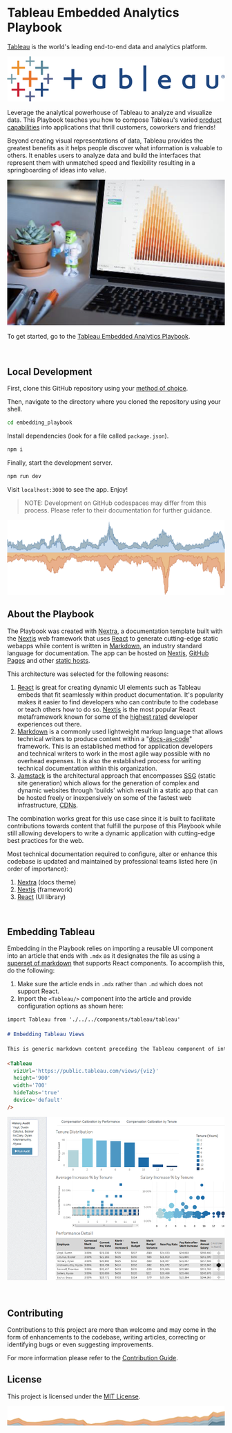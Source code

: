 # Tableau Embedded Analytics Playbook 

[Tableau](https://www.tableau.com) is the world's leading end-to-end data and analytics platform. 

![tableau logo](public/img/tableau/logo_text.png)

Leverage the analytical powerhouse of Tableau to analyze and visualize data. This Playbook teaches you how to compose Tableau's varied [product capabilities](https://www.tableau.com/products/our-platform) into applications that thrill customers, coworkers and friends!

Beyond creating visual representations of data, Tableau provides the greatest benefits as it helps people discover what information is valuable to others. It enables users to analyze data and build the interfaces that represent 
them with unmatched speed and flexibility resulting in a springboarding of ideas into value.

![tableau running on a laptop](public/img/stock/environmental3.png)

To get started, go to the [Tableau Embedded Analytics Playbook](https://tab-se.github.io/embedding_playbook).

<br/>

## Local Development

First, clone this GitHub repository using your [method of choice](https://docs.github.com/en/repositories/creating-and-managing-repositories/cloning-a-repository).

Then, navigate to the directory where you cloned the repository using your shell.

```sh
cd embedding_playbook
```

Install dependencies (look for a file called `package.json`).
```sh
npm i
```

Finally, start the development server.
```sh
npm run dev
```

Visit `localhost:3000` to see the app. Enjoy!

>NOTE: Development on GitHub codespaces may differ from this process. Please refer to their documentation for further guidance.

![up and down area chart](public/img/stock/up_down_area.png)

## About the Playbook

The Playbook was created with [Nextra](https://nextra.site), a documentation template built with the [Nextjs](https://nextjs.org/) web framework that uses [React](https://react.org/) to generate cutting-edge static webapps while content is written in [Markdown](https://www.markdownguide.org/getting-started/), an industry standard language for documentation. The app can be hosted on [Nextjs](https://vercel.com/solutions/nextjs?utm_source=next-site&utm_medium=banner&utm_campaign=home), [GitHub Pages](https://pages.github.com/) and other [static hosts](https://nextjs.org/docs/pages/building-your-application/deploying/static-exports#deploying).

This architecture was selected for the following reasons:
1. [React](https://react.org/) is great for creating dynamic UI elements such as Tableau embeds that fit seamlessly within product documentation. It's popularity makes it easier to find developers who can contribute to the codebase or teach others how to do so. [Nextjs](https://nextjs.org/) is the most popular React metaframework known for some of the [highest rated](https://2022.stateofjs.com/en-US/libraries/front-end-frameworks/#ratios-over-time) developer experiences out there.
2. [Markdown](https://www.markdownguide.org/getting-started/) is a commonly used lightweight markup language that allows technical writers to produce content within a "[docs-as-code](https://www.writethedocs.org/guide/docs-as-code/)" framework. This is an established method for application developers and technical writers to work in the most agile way possible with no overhead expenses. It is also the established process for writing technical documentation within this organization.
3. [Jamstack](https://jamstack.org/glossary/jamstack/) is the architectural approach that encompasses [SSG](https://jamstack.org/glossary/ssg/) (static site generation) which allows for the generation of complex and dynamic websites through 'builds' which result in a static app that can be hosted freely or inexpensively on some of the fastest web infrastructure, [CDNs](https://jamstack.org/glossary/cdn/).

The combination works great for this use case since it is built to facilitate contributions towards content that fulfill the purpose of this Playbook while still allowing developers to write a dynamic application with cutting-edge best practices for the web. 

Most technical documentation required to configure, alter or enhance this codebase is updated and maintained by professional teams listed here (in order of importance):

1. [Nextra](https://nextra.site) (docs theme)
2. [Nextjs](https://nextjs.org/) (framework)
3. [React](https://react.org/) (UI library)

</br>

## Embedding Tableau

Embedding in the Playbook relies on importing a reusable UI component into an article that ends with `.mdx` as it designates the file as using a [superset of markdown](https://mdxjs.com/) that supports React components. To accomplish this, do the following:

1. Make sure the article ends in `.mdx` rather than `.md` which does not support React.
2. Import the `<Tableau/>` component into the article and provide configuration options as shown here:

```md
import Tableau from './../../components/tableau/tableau'

# Embedding Tableau Views

This is generic markdown content preceding the Tableau component of interest

<Tableau
  vizUrl='https://public.tableau.com/views/{viz}'
  height='900'
  width='700'
  hideTabs='true'
  device='default'
/>
```

![sample embed](public/img/run_audit.png)

</br>

## Contributing

Contributions to this project are more than welcome and may come in the form of enhancements to the codebase, writing articles, correcting or identifying bugs or even suggesting improvements.

For more information please refer to the [Contribution Guide](./CONTRIBUTING.md).


## License

This project is licensed under the [MIT License](LICENSE).

![narrow area chart](public/img/stock/area_chart_banner.png)
